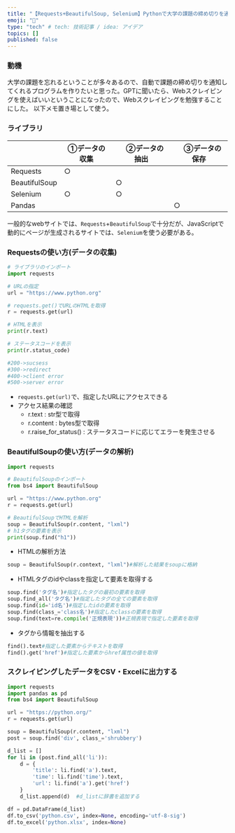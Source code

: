 ```yaml
---
title: "【Requests+BeautifulSoup, Selenium】Pythonで大学の課題の締め切りを通知する"
emoji: "🐙"
type: "tech" # tech: 技術記事 / idea: アイデア
topics: []
published: false
---
```


### 動機

大学の課題を忘れるということが多々あるので、自動で課題の締め切りを通知してくれるプログラムを作りたいと思った。GPTに聞いたら、Webスクレイピングを使えばいいということになったので、Webスクレイピングを勉強することにした。
以下メモ置き場として使う。

### ライブラリ


|      |  ①データの収集  |　②データの抽出  |　③データの保存  |
| ---- | ---- | ---- | ---- |
|  Requests  |  ○  |　　  |     |
|  BeautifulSoup |    |  ○  |   |
|  Selenium  |  ○  |  ○  |    |
|  Pandas  |    |    |  ○  |

一般的なwebサイトでは、`Requests`+`BeautifulSoup`で十分だが、JavaScriptで動的にページが生成されるサイトでは、`Selenium`を使う必要がある。

### Requestsの使い方(データの収集)

```python
# ライブラリのインポート
import requests

# URLの指定
url = "https://www.python.org"

# requests.get()でURLのHTMLを取得
r = requests.get(url)

# HTMLを表示
print(r.text)

# ステータスコードを表示
print(r.status_code)

#200->sucsess
#300->redirect
#400->client error
#500->server error

```

- `requests.get(url)`で、指定したURLにアクセスできる
- アクセス結果の確認
   - r.text : str型で取得
   - r.content : bytes型で取得
   - r.raise_for_status() : ステータスコードに応じてエラーを発生させる

### BeautifulSoupの使い方(データの解析)

```python
import requests

# BeautifulSoupのインポート
from bs4 import BeautifulSoup

url = "https://www.python.org"
r = requests.get(url)

# BeautifulSoupでHTMLを解析
soup = BeautifulSoup(r.content, "lxml")
# h1タグの要素を表示
print(soup.find("h1"))
```
- HTMLの解析方法
```python
soup = BeautifulSoup(r.context, "lxml")#解析した結果をsoupに格納
```
- HTMLタグのidやclassを指定して要素を取得する

```python
soup.find('タグ名')#指定したタグの最初の要素を取得
soup.find_all('タグ名')#指定したタグの全ての要素を取得
soup.find(id='id名')#指定したidの要素を取得
soup.find(class_='class名')#指定したclassの要素を取得
soup.find(text=re.compile('正規表現'))#正規表現で指定した要素を取得
```

- タグから情報を抽出する
  
```python
find().text#指定した要素からテキストを取得
find().get('href')#指定した要素からhref属性の値を取得
```

### スクレイピングしたデータをCSV・Excelに出力する

```python
import requests
import pandas as pd
from bs4 import BeautifulSoup

url = "https://python.org/"
r = requests.get(url)

soup = BeautifulSoup(r.content, "lxml")
post = soup.find('div', class_='shrubbery')

d_list = []
for li in (post.find_all('li')):
    d = {
        'title': li.find('a').text,
        'time': li.find('time').text,
        'url': li.find('a').get('href')
    }
    d_list.append(d)  #d_listに辞書を追加する

df = pd.DataFrame(d_list)
df.to_csv('python.csv', index=None, encoding='utf-8-sig')
df.to_excel('python.xlsx', index=None)
```

